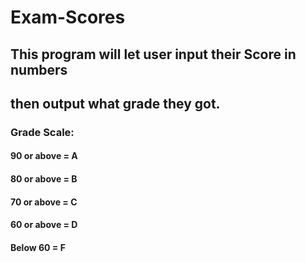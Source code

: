 # Exam-Scores
## This program will let user input their Score in numbers 
## then output what grade they got.

### Grade Scale:
#### 90 or above = A
#### 80 or above = B
#### 70 or above = C
#### 60 or above = D
#### Below 60 = F
